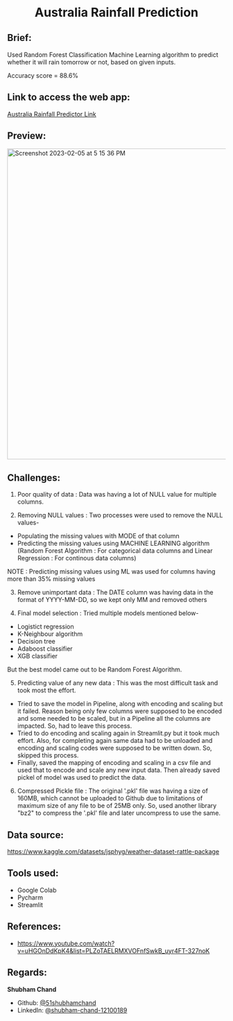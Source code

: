 <h1 align="center" style="margin-top: 0px;">Australia Rainfall Prediction</h1>


## Brief:
Used Random Forest Classification Machine Learning algorithm to predict whether it will rain tomorrow or not, based on given inputs.

Accuracy score = 88.6%


## Link to access the web app:
[Australia Rainfall Predictor Link](https://51shubhamchand-ml-australia-rainfall-predictio-streamlit-k7apmb.streamlit.app/)


## Preview:
<img width="717" alt="Screenshot 2023-02-05 at 5 15 36 PM" src="https://user-images.githubusercontent.com/36957216/216816812-cf7fb80c-9530-4fcd-8fe8-fce6345d8fa1.png">


## Challenges:
1. Poor quality of data : Data was having a lot of NULL value for multiple columns.

2. Removing NULL values : Two processes were used to remove the NULL values-
  * Populating the missing values with MODE of that column
  * Predicting the missing values using MACHINE LEARNING algorithm (Random Forest Algorithm : For categorical data columns 
  and Linear Regression : For continous data columns)
  
  NOTE : Predicting missing values using ML was used for columns having more than 35% missing values

3. Remove unimportant data : The DATE column was having data in the format of YYYY-MM-DD, so we kept only MM and removed others

4. Final model selection : Tried multiple models mentioned below-
  * Logistict regression
  * K-Neighbour algorithm
  * Decision tree
  * Adaboost classifier
  * XGB classifier
  
  But the best model came out to be Random Forest Algorithm.

5. Predicting value of any new data : This was the most difficult task and took most the effort.
  * Tried to save the model in Pipeline, along with encoding and scaling but it failed.
  Reason being only few columns were supposed to be encoded and some needed to be scaled, but in a Pipeline all the columns are impacted. So, had to leave this process.
  * Tried to do encoding and scaling again in Streamlit.py but it took much effort. Also, for completing again same data had to be unloaded and encoding and scaling codes were supposed to be written down. So, skipped this process.
  * Finally, saved the mapping of encoding and scaling in a csv file and used that to encode and scale any new input data. Then already saved pickel of model was used to predict the data.

6. Compressed Pickle file : The original '.pkl' file was having a size of 160MB, which cannot be uploaded to Github due to limitations of maximum size of any file to be of 25MB only. So, used another library "bz2" to compress the '.pkl' file and later uncompress to use the same.


## Data source:
https://www.kaggle.com/datasets/jsphyg/weather-dataset-rattle-package


## Tools used:
* Google Colab
* Pycharm
* Streamlit


## References:
* https://www.youtube.com/watch?v=uHGOnDdKpK4&list=PLZoTAELRMXVOFnfSwkB_uyr4FT-327noK


## Regards:
**Shubham Chand**
- Github: [@51shubhamchand](https://github.com/51shubhamchand)
- LinkedIn: [@shubham-chand-12100189](https://www.linkedin.com/in/shubham-chand-12100189)
